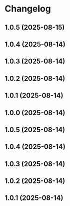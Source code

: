 # Changelog

## 1.0.5 (2025-08-15)

## 1.0.4 (2025-08-14)

## 1.0.3 (2025-08-14)

## 1.0.2 (2025-08-14)

## 1.0.1 (2025-08-14)

## 1.0.0 (2025-08-14)

## 1.0.5 (2025-08-14)

## 1.0.4 (2025-08-14)

## 1.0.3 (2025-08-14)

## 1.0.2 (2025-08-14)

## 1.0.1 (2025-08-14)
